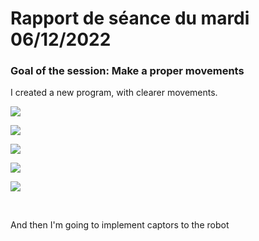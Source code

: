 # Rapport de séance du mardi 06/12/2022

### Goal of the session: Make a proper movements

I created a new program, with clearer movements.

![](Annexes/2022-12-06_CodeArduinoIno.jpg)

![](Annexes/2022-12-06_CodeArduinoHpp.jpg)

![](Annexes/2022-12-06_CodeArduinoCpp1.jpg)

![](Annexes/2022-12-06_CodeArduinoCpp2.jpg)

![](Annexes/2022-12-06_CodeArduinoCpp3.jpg)

<br />

And then I'm going to implement captors to the robot 